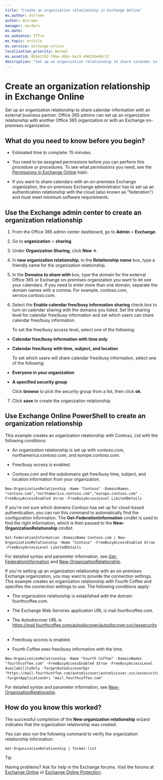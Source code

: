 ```yaml
---
title: "Create an organization relationship in Exchange Online"
ms.author: dstrome
author: dstrome
manager: serdars
ms.date: 
ms.audience: ITPro
ms.topic: article
ms.service: exchange-online
localization_priority: Normal
ms.assetid: 8b9a1782-f6be-46bc-bec9-49633be0dc1f
description: "Set up an organization relationship to share calendar information with an external business partner. Office 365 admins can set up an organization relationship with another Office 365 organization or with an Exchange on-premises organization."
---
```


# Create an organization relationship in Exchange Online

Set up an organization relationship to share calendar information with an external business partner. Office 365 admins can set up an organization relationship with another Office 365 organization or with an Exchange on-premises organization. 
  
## What do you need to know before you begin?

- Estimated time to complete: 15 minutes.
    
- You need to be assigned permissions before you can perform this procedure or procedures. To see what permissions you need, see the [Permissions in Exchange Online](../../permissions-exo/permissions-exo.md) topic. 
    
- If you want to share calendars with an on-premises Exchange organization, the on-premises Exchange administrator has to set up an authentication relationship with the cloud (also known as "federation") and must meet minimum software requirements.
    
## Use the Exchange admin center to create an organization relationship
<a name="BKMK_EAC"> </a>

1. From the Office 365 admin center dashboard, go to **Admin** \> **Exchange**.
    
2. Go to **organization** \> **sharing**.
    
3. Under **Organization Sharing**, click **New** ![Add Icon](../../media/ITPro_EAC_AddIcon.gif).
    
4. In **new organization relationship**, in the **Relationship name** box, type a friendly name for the organization relationship. 
    
5. In the **Domains to share with** box, type the domain for the external Office 365 or Exchange on-premises organization you want to let see your calendars. If you need to enter more than one domain, separate the domain names with a comma. For example, contoso.com, service.contoso.com.
    
6. Select the **Enable calendar free/busy information sharing** check box to turn on calendar sharing with the domains you listed. Set the sharing level for calendar free/busy information and set which users can share calendar free/busy information. 
    
    To set the free/busy access level, select one of the following:
    
  - **Calendar free/busy information with time only**
    
  - **Calendar free/busy with time, subject, and location**
    
    To set which users will share calendar free/busy information, select one of the following:
    
  - **Everyone in your organization**
    
  - **A specified security group**
    
    Click **browse** to pick the security group from a list, then click **ok**.
    
7. Click **save** to create the organization relationship. 
    
## Use Exchange Online PowerShell to create an organization relationship
<a name="BKMK_Shell"> </a>

This example creates an organization relationship with Contoso, Ltd with the following conditions:
  
- An organization relationship is set up with contoso.com, northamerica.contoso.com, and europe.contoso.com.
    
- Free/busy access is enabled.
    
- Contoso.com and the subdomains get free/busy time, subject, and location information from your organization.
    
```
New-OrganizationRelationship -Name "Contoso" -DomainNames "contoso.com","northamerica.contoso.com","europe.contoso.com" -FreeBusyAccessEnabled $true -FreeBusyAccessLevel LimitedDetails
```

If you're not sure which domains Contoso has set up for cloud-based authentication, you can run this command to automatically find the configuration information. The **Get-FederationInformation** cmdlet is used to find the right information, which is then passed to the **New-OrganizationRelationship** cmdlet. 
  
```
Get-FederationInformation -DomainName Contoso.com | New-OrganizationRelationship -Name "Contoso" -FreeBusyAccessEnabled $true -FreeBusyAccessLevel LimitedDetails
```

For detailed syntax and parameter information, see [Get-FederationInformation](https://technet.microsoft.com/library/e7e948c8-453d-49e2-97da-45fd2a7853ba.aspx) and [New-OrganizationRelationship](https://technet.microsoft.com/library/ec35c7ed-6f91-435e-8c9f-9dbc53c993fe.aspx).
  
If you're setting up an organization relationship with an on-premises Exchange organization, you may want to provide the connection settings. This example creates an organization relationship with Fourth Coffee and specifies the connection settings to use. The following conditions apply:
  
- The organization relationship is established with the domain fourthcoffee.com.
    
- The Exchange Web Services application URL is mail.fourthcoffee.com.
    
- The Autodiscover URL is https://mail.fourthcoffee.com/autodiscover/autodiscover.svc/wssecurity.
    
- Free/busy access is enabled.
    
- Fourth Coffee sees free/busy information with the time.
    
```
New-OrganizationRelationship -Name "Fourth Coffee" -DomainNames "fourthcoffee.com" -FreeBusyAccessEnabled $true -FreeBusyAccessLevel AvailabilityOnly -TargetAutodiscoverEpr "https://mail.fourthcoffee.com/autodiscover/autodiscover.svc/wssecurity" -TargetApplicationUri "mail.fourthcoffee.com"
```

For detailed syntax and parameter information, see [New-OrganizationRelationship](https://technet.microsoft.com/library/ec35c7ed-6f91-435e-8c9f-9dbc53c993fe.aspx).
  
## How do you know this worked?

The successful completion of the **New organization relationship** wizard indicates that the organization relationship was created. 
  
You can also run the following command to verify the organization relationship information:
  
```
Get-OrganizationRelationship | format-list
```

> [!TIP]
> Having problems? Ask for help in the Exchange forums. Visit the forums at [Exchange Online](https://go.microsoft.com/fwlink/p/?linkId=267542) or [Exchange Online Protection](https://go.microsoft.com/fwlink/p/?linkId=285351). 
  

